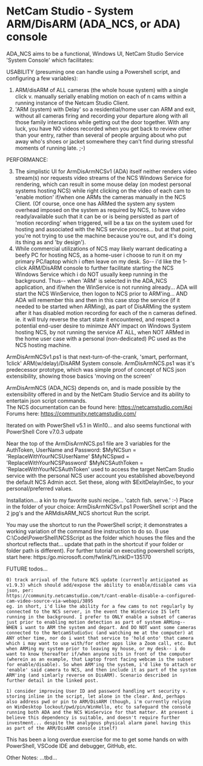 # NetCam Studio - System ARM/DisARM (ADA_NCS, or ADA) console

ADA_NCS aims to be a functional, Windows UI, NetCam Studio Service 'System Console' which facilitates:

USABILITY
(presuming one can handle using a Powershell script, and configuring a few variables):
1) ARM/disARM of ALL cameras (the whole house system) with a single click v. manually serially enabling motion on each of n cams within a running instance of the Netcam Studio Client.
2) 'ARM (system) with Delay' so a residential/home user can ARM and exit, without all cameras firing and recording your departure along with all those family interactions while getting out the door together.  With any luck, you have NO videos recorded when you get back to review other than your entry, rather than several of people arguing about who put away who's shoes or jacket somewhere they can't find during stressful moments of running late. ;-)


PERFORMANCE:

3) The simplistic UI for ArmDisArmNCSv1 (ADA) itself neither renders video stream(s) nor requests video streams of the NCS Windows Service for rendering, which can result in some mouse delay (on modest personal systems hosting NCS) while right clicking on the video of each cam to 'enable motion' if/when one ARMs the cameras manually in the NCS Client. (Of course, once one has ARMed the system any system overhead imposed on the system as required by NCS, to have video ready/available such that it can be or is being persisted as part of 'motion recording' when triggered, will be a tax on the system used for hosting and associated with the NCS service process... but at that point, you're not trying to use the machine because you're out, and it's doing its thing as and 'by design').
4) While commercial utilizations of NCS may likely warrant dedicating a beefy PC for hosting NCS, as a home-user i choose to run it on my primary PC/laptop which i often leave on my desk. So-- i'd like the 1-click ARM/DisARM console to further facilitate starting the NCS Windows Service which i do NOT usually keep running in the background. Thus-- when 'ARM' is selected in the ADA_NCS application, and if/when the WinService is not running already... ADA will start the NCS WinService, then logon to NCS prior to ARM'ing... AND ADA will remember this and then in this case stop the service (if it needed to be started when ARMing), as part of DisARMing the system after it has disabled motion recording for each of the n cameras defined.  ie. it will truly reverse the start state it encountered, and respect a potential end-user desire to minimze ANY impact on Windows System hosting NCS, by not running the service AT ALL, when NOT ARMed in the home user case with a personal (non-dedicated) PC used as the NCS hosting machine.

ArmDisArmNCSv1.ps1 is that next-turn-of-the-crank, 'smart, performant, 1click' ARM(w/delay)/DisARM System console. 
ArmDisArmNCS.ps1 was it's predecessor prototype, which was simple proof of concept of NCS json extensibility, showing those basics 'moving on the screen'

ArmDisArmNCS (ADA_NCS) depends on, and is made possible by the extensibility offered in and by the NetCam Studio Service and its ability to entertain json script commands.  
    The NCS documentation can be found here: https://netcamstudio.com/Api
    Forums here: https://community.netcamstudio.com/

Iterated on with PowerShell v5.1 in Win10... and also seems functional with PowerShell Core v7.0.3 udpate

Near the top of the ArmDisArmNCS.ps1 file are 3 variables for the AuthToken, UserName and Password:
$MyNCSun = 'ReplaceWithYourNCSUserName'
$MyNCSpwd = 'ReplaceWithYourNCSPassword'
$MyNCSAuthToken = 'ReplaceWithYourNCSAuthToken'
used to access the target NetCam Studio service with the personal NCS user account you established above/beyond the default NCS Admin acct.
Set these, along with $ExitDelayInSec, to your personal/preferred values.


Installation... a kin to my favorite sushi recipe... 'catch fish. serve.'  :-)
    Place in the folder of your choice:
        ArmDisArmNCSv1.ps1             PowerShell script
        and the 2 jpg's
        and the ARMdisARM_NCS shortcut
    Run the script.

You may use the shortcut to run the PowerShell script; it demonstrates a working variation of the command line instruction to do so.
    (I use C:\Code\PowerShell\NCSScript as the folder which houses the files and the shortcut reflects that...
    update that path in the shortcut if your folder or folder path is different).
    For further tutorial on executing powershell scripts, start here: https:/go.microsoft.com/fwlink/?LinkID=135170

FUTURE todos...

    0) track arrival of the future NCS update (currently anticipated as v1.9.3) which should add/expose the ability to enable/disable cams via json, per:
    https://community.netcamstudio.com/t/cant-enable-disable-a-configured-cam-video-source-via-webapi/3895
    eg. in short, i'd like the ability for a few cams to not regularly by connected to the NCS server, in the event the WinService IS left running in the background. I prefer to ONLY enable a subset of cameras just prior to enabling motion detection as part of system ARMing-- WHEN i want to ARM the system and depart. And DO NOT want some cameras connected to the NetcamStudioSvc (and watching me at the computer) at ANY other time, nor do i want that service to 'hold onto' that camera which i may want to use with/for other apps like a Zoom call, etc. But when ARMing my system prior to leaving my house, or my desk-- i do want to know thereafter if/when anyone sits in front of the computer (wherein as an example, that Laptop front facing webcam is the subset for enable/disable). So when ARM'ing the system, i'd like to attach or 'enable' said camera to NCS, and then include it as part of the system ARM'ing (and simlarly reverse on DisARM). Scenario described in further detail in the linked post.

    1) consider improving User ID and password handling wrt security v. storing inline in the script, let alone in the clear. And, perhaps also address pwd or pin to ARM/DisARM (though, i'm currently relying on WinDesktop lockout/pwd/pin/WinHello, etc to safeguard the console running both ADA and the NCS WinService for that matter. At present i believe this dependency is suitable, and doesn't require further investment... despite the analygous physical alarm panel having this as part of the ARM/DisARM console itself)


This has been a long overdue exercise for me to get some hands on with PowerShell, VSCode IDE and debugger, GitHub, etc.

Other Notes:
 ...tbd...

